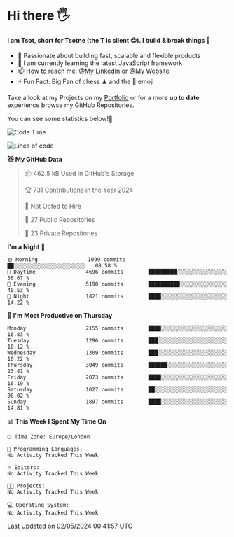 # Hi there :raised_hand_with_fingers_splayed:
#### I am Tsot, short for Tsotne (the T is silent :wink:). I build & break things :space_invader:
- :telescope: Passionate about building fast, scalable and flexible products
- :seedling: I am currently learning the latest JavaScript framework 
- :mailbox: How to reach me: [@My LinkedIn](https://www.linkedin.com/in/tsotne-gvadzabia/) or [@My Website](https://tsotne.co.uk/contact)
- :zap: Fun Fact: Big Fan of chess ♟ and the 👾 emoji

Take a look at my Projects on my [Portfolio](https://tsotne.co.uk/) or for a more **up to date** experience browse my GitHub Repositories.

You can see some statistics below!:space_invader:
<!--START_SECTION:waka-->
![Code Time](http://img.shields.io/badge/Code%20Time-761%20hrs%202%20mins-blue)

![Lines of code](https://img.shields.io/badge/From%20Hello%20World%20I%27ve%20Written-5.6%20million%20lines%20of%20code-blue)

**🐱 My GitHub Data** 

> 📦 462.5 kB Used in GitHub's Storage 
 > 
> 🏆 731 Contributions in the Year 2024
 > 
> 🚫 Not Opted to Hire
 > 
> 📜 27 Public Repositories 
 > 
> 🔑 23 Private Repositories 
 > 
**I'm a Night 🦉** 

```text
🌞 Morning                1099 commits        ██░░░░░░░░░░░░░░░░░░░░░░░   08.58 % 
🌆 Daytime                4696 commits        █████████░░░░░░░░░░░░░░░░   36.67 % 
🌃 Evening                5190 commits        ██████████░░░░░░░░░░░░░░░   40.53 % 
🌙 Night                  1821 commits        ████░░░░░░░░░░░░░░░░░░░░░   14.22 % 
```
📅 **I'm Most Productive on Thursday** 

```text
Monday                   2155 commits        ████░░░░░░░░░░░░░░░░░░░░░   16.83 % 
Tuesday                  1296 commits        ███░░░░░░░░░░░░░░░░░░░░░░   10.12 % 
Wednesday                1309 commits        ███░░░░░░░░░░░░░░░░░░░░░░   10.22 % 
Thursday                 3049 commits        ██████░░░░░░░░░░░░░░░░░░░   23.81 % 
Friday                   2073 commits        ████░░░░░░░░░░░░░░░░░░░░░   16.19 % 
Saturday                 1027 commits        ██░░░░░░░░░░░░░░░░░░░░░░░   08.02 % 
Sunday                   1897 commits        ████░░░░░░░░░░░░░░░░░░░░░   14.81 % 
```


📊 **This Week I Spent My Time On** 

```text
🕑︎ Time Zone: Europe/London

💬 Programming Languages: 
No Activity Tracked This Week

🔥 Editors: 
No Activity Tracked This Week

🐱‍💻 Projects: 
No Activity Tracked This Week

💻 Operating System: 
No Activity Tracked This Week
```


 Last Updated on 02/05/2024 00:41:57 UTC
<!--END_SECTION:waka-->
